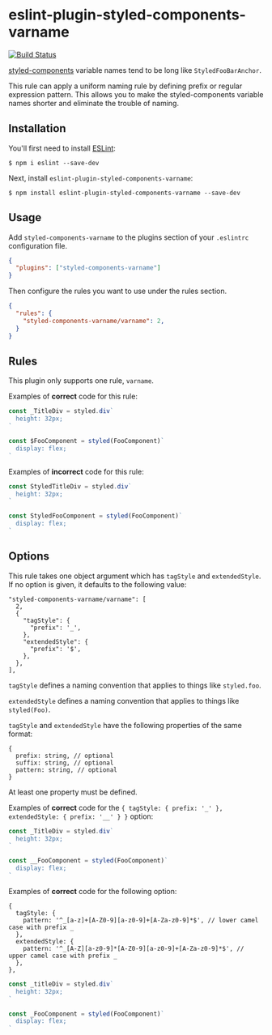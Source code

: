 # eslint-plugin-styled-components-varname
[![Build Status](https://travis-ci.org/macinjoke/eslint-plugin-styled-components-varname.svg?branch=master)](https://travis-ci.org/macinjoke/eslint-plugin-styled-components-varname)

[styled-components](https://github.com/styled-components/styled-components) variable names tend to be long like `StyledFooBarAnchor`.

This rule can apply a uniform naming rule by defining prefix or regular expression pattern. This allows you to make the styled-components variable names shorter and eliminate the trouble of naming.

## Installation

You'll first need to install [ESLint](http://eslint.org):

```
$ npm i eslint --save-dev
```

Next, install `eslint-plugin-styled-components-varname`:

```
$ npm install eslint-plugin-styled-components-varname --save-dev
```

## Usage

Add `styled-components-varname` to the plugins section of your `.eslintrc` configuration file.

```json
{
  "plugins": ["styled-components-varname"]
}
```

Then configure the rules you want to use under the rules section.

```json
{
  "rules": {
    "styled-components-varname/varname": 2,
  }
}
```

## Rules

This plugin only supports one rule, `varname`.

Examples of **correct** code for this rule:

```javascript
const _TitleDiv = styled.div`
  height: 32px;
`

const $FooComponent = styled(FooComponent)`
  display: flex;
`
```

Examples of **incorrect** code for this rule:

```javascript
const StyledTitleDiv = styled.div`
  height: 32px;
`

const StyledFooComponent = styled(FooComponent)`
  display: flex;
`
```

## Options
This rule takes one object argument which has `tagStyle` and `extendedStyle`.
If no option is given, it defaults to the following value:

```
"styled-components-varname/varname": [
  2,
  {
    "tagStyle": {
      "prefix": '_',
    },
    "extendedStyle": {
      "prefix": '$',
    },
  },
],

```

`tagStyle` defines a naming convention that applies to things like `styled.foo`.

`extendedStyle` defines a naming convention that applies to things like `styled(Foo)`.

`tagStyle` and `extendedStyle` have the following properties of the same format:

```
{
  prefix: string, // optional
  suffix: string, // optional
  pattern: string, // optional
}
```

At least one property must be defined.

Examples of **correct** code for the  `{ tagStyle: { prefix: '_' }, extendedStyle: { prefix: '__' } }` option:

```javascript
const _TitleDiv = styled.div`
  height: 32px;
`

const __FooComponent = styled(FooComponent)`
  display: flex;
`
```

Examples of **correct** code for the following option:
```
{
  tagStyle: {
    pattern: '^_[a-z]+[A-Z0-9][a-z0-9]+[A-Za-z0-9]*$', // lower camel case with prefix _
  },
  extendedStyle: {
    pattern: '^_[A-Z][a-z0-9]*[A-Z0-9][a-z0-9]+[A-Za-z0-9]*$', // upper camel case with prefix _
  },
},
```

```javascript
const _titleDiv = styled.div`
  height: 32px;
`

const _FooComponent = styled(FooComponent)`
  display: flex;
`
```

